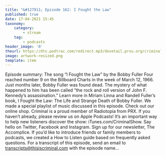 ```yaml
---
title: "&#127911; Episode 162: I Fought the Law"
published: true
date: 17-04-2021 15:45
taxonomy:
    category:
        - stream
    tag:
        - podcasts
header_image: '0'
theurl: https://dts.podtrac.com/redirect.mp3/dovetail.prxu.org/criminal/6dd6ae7a-94f0-481e-8814-e7c8b4a33ffe/Episode_162_I_Fought_the_Law_Part_1.mp3
image: artwork-resized.png
template: item
--- 
```

Episode summary: The song “I Fought the Law” by the Bobby Fuller Four reached number 9 on the Billboard Charts in the week of March 12, 1966. Just months later, Bobby Fuller was found dead. The mystery of what happened to him has been called “the rock and roll version of John F. Kennedy’s assassination.” Learn more in Miriam Linna and Randell Fuller’s book, I Fought the Law: The Life and Strange Death of Bobby Fuller. We made a special playlist of music discussed in this episode. Check out our online shop. Criminal is a proud member of Radiotopia from PRX. If you haven’t already, please review us on Apple Podcasts! It’s an important way to help new listeners discover the show: iTunes.com/CriminalShow. Say hello on Twitter, Facebook and Instagram. Sign up for our newsletter, The Accomplice. If you’d like to introduce friends or family members to podcasts, we created a How to Listen guide based on frequently asked questions. For a transcript of this episode, send an email to transcripts@thisiscriminal.com with the episode name…
